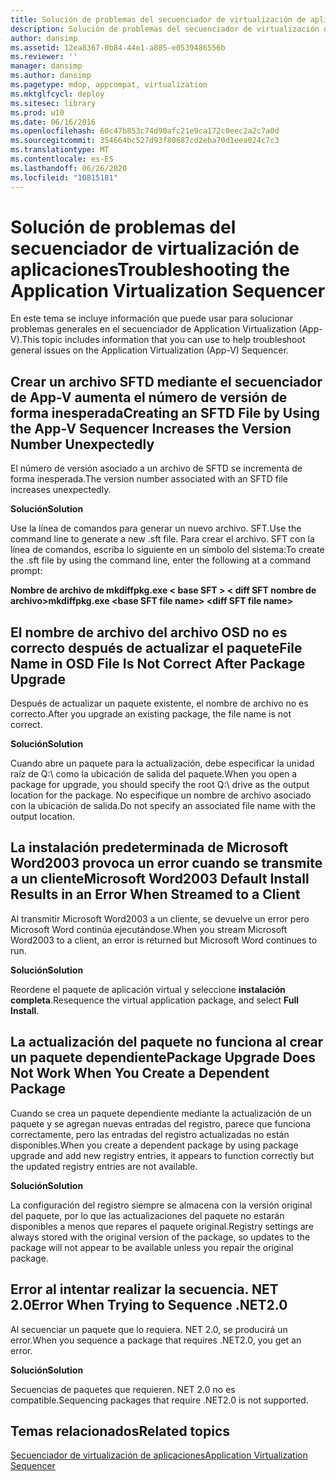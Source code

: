 ```yaml
---
title: Solución de problemas del secuenciador de virtualización de aplicaciones
description: Solución de problemas del secuenciador de virtualización de aplicaciones
author: dansimp
ms.assetid: 12ea8367-0b84-44e1-a885-e0539486556b
ms.reviewer: ''
manager: dansimp
ms.author: dansimp
ms.pagetype: mdop, appcompat, virtualization
ms.mktglfcycl: deploy
ms.sitesec: library
ms.prod: w10
ms.date: 06/16/2016
ms.openlocfilehash: 60c47b853c74d90afc21e9ca172c0eec2a2c7a0d
ms.sourcegitcommit: 354664bc527d93f80687cd2eba70d1eea024c7c3
ms.translationtype: MT
ms.contentlocale: es-ES
ms.lasthandoff: 06/26/2020
ms.locfileid: "10815181"
---
```

# <span data-ttu-id="14701-103">Solución de problemas del secuenciador de virtualización de aplicaciones</span><span class="sxs-lookup"><span data-stu-id="14701-103">Troubleshooting the Application Virtualization Sequencer</span></span>


<span data-ttu-id="14701-104">En este tema se incluye información que puede usar para solucionar problemas generales en el secuenciador de Application Virtualization (App-V).</span><span class="sxs-lookup"><span data-stu-id="14701-104">This topic includes information that you can use to help troubleshoot general issues on the Application Virtualization (App-V) Sequencer.</span></span>

## <span data-ttu-id="14701-105">Crear un archivo SFTD mediante el secuenciador de App-V aumenta el número de versión de forma inesperada</span><span class="sxs-lookup"><span data-stu-id="14701-105">Creating an SFTD File by Using the App-V Sequencer Increases the Version Number Unexpectedly</span></span>


<span data-ttu-id="14701-106">El número de versión asociado a un archivo de SFTD se incrementa de forma inesperada.</span><span class="sxs-lookup"><span data-stu-id="14701-106">The version number associated with an SFTD file increases unexpectedly.</span></span>

**<span data-ttu-id="14701-107">Solución</span><span class="sxs-lookup"><span data-stu-id="14701-107">Solution</span></span>**

<span data-ttu-id="14701-108">Use la línea de comandos para generar un nuevo archivo. SFT.</span><span class="sxs-lookup"><span data-stu-id="14701-108">Use the command line to generate a new .sft file.</span></span> <span data-ttu-id="14701-109">Para crear el archivo. SFT con la línea de comandos, escriba lo siguiente en un símbolo del sistema:</span><span class="sxs-lookup"><span data-stu-id="14701-109">To create the .sft file by using the command line, enter the following at a command prompt:</span></span>

**<span data-ttu-id="14701-110">Nombre de archivo de mkdiffpkg.exe &lt; base SFT &gt; &lt; diff SFT nombre de archivo&gt;</span><span class="sxs-lookup"><span data-stu-id="14701-110">mkdiffpkg.exe &lt;base SFT file name&gt; &lt;diff SFT file name&gt;</span></span>**

## <a href="" id="file-name-in-osd-file-is-not-correct-after-package-upgrade-"></a><span data-ttu-id="14701-111">El nombre de archivo del archivo OSD no es correcto después de actualizar el paquete</span><span class="sxs-lookup"><span data-stu-id="14701-111">File Name in OSD File Is Not Correct After Package Upgrade</span></span>


<span data-ttu-id="14701-112">Después de actualizar un paquete existente, el nombre de archivo no es correcto.</span><span class="sxs-lookup"><span data-stu-id="14701-112">After you upgrade an existing package, the file name is not correct.</span></span>

**<span data-ttu-id="14701-113">Solución</span><span class="sxs-lookup"><span data-stu-id="14701-113">Solution</span></span>**

<span data-ttu-id="14701-114">Cuando abre un paquete para la actualización, debe especificar la unidad raíz de Q:\\ como la ubicación de salida del paquete.</span><span class="sxs-lookup"><span data-stu-id="14701-114">When you open a package for upgrade, you should specify the root Q:\\ drive as the output location for the package.</span></span> <span data-ttu-id="14701-115">No especifique un nombre de archivo asociado con la ubicación de salida.</span><span class="sxs-lookup"><span data-stu-id="14701-115">Do not specify an associated file name with the output location.</span></span>

## <span data-ttu-id="14701-116">La instalación predeterminada de Microsoft Word2003 provoca un error cuando se transmite a un cliente</span><span class="sxs-lookup"><span data-stu-id="14701-116">Microsoft Word2003 Default Install Results in an Error When Streamed to a Client</span></span>


<span data-ttu-id="14701-117">Al transmitir Microsoft Word2003 a un cliente, se devuelve un error pero Microsoft Word continúa ejecutándose.</span><span class="sxs-lookup"><span data-stu-id="14701-117">When you stream Microsoft Word2003 to a client, an error is returned but Microsoft Word continues to run.</span></span>

**<span data-ttu-id="14701-118">Solución</span><span class="sxs-lookup"><span data-stu-id="14701-118">Solution</span></span>**

<span data-ttu-id="14701-119">Reordene el paquete de aplicación virtual y seleccione **instalación completa**.</span><span class="sxs-lookup"><span data-stu-id="14701-119">Resequence the virtual application package, and select **Full Install**.</span></span>

## <span data-ttu-id="14701-120">La actualización del paquete no funciona al crear un paquete dependiente</span><span class="sxs-lookup"><span data-stu-id="14701-120">Package Upgrade Does Not Work When You Create a Dependent Package</span></span>


<span data-ttu-id="14701-121">Cuando se crea un paquete dependiente mediante la actualización de un paquete y se agregan nuevas entradas del registro, parece que funciona correctamente, pero las entradas del registro actualizadas no están disponibles.</span><span class="sxs-lookup"><span data-stu-id="14701-121">When you create a dependent package by using package upgrade and add new registry entries, it appears to function correctly but the updated registry entries are not available.</span></span>

**<span data-ttu-id="14701-122">Solución</span><span class="sxs-lookup"><span data-stu-id="14701-122">Solution</span></span>**

<span data-ttu-id="14701-123">La configuración del registro siempre se almacena con la versión original del paquete, por lo que las actualizaciones del paquete no estarán disponibles a menos que repares el paquete original.</span><span class="sxs-lookup"><span data-stu-id="14701-123">Registry settings are always stored with the original version of the package, so updates to the package will not appear to be available unless you repair the original package.</span></span>

## <span data-ttu-id="14701-124">Error al intentar realizar la secuencia. NET 2.0</span><span class="sxs-lookup"><span data-stu-id="14701-124">Error When Trying to Sequence .NET2.0</span></span>


<span data-ttu-id="14701-125">Al secuenciar un paquete que lo requiera. NET 2.0, se producirá un error.</span><span class="sxs-lookup"><span data-stu-id="14701-125">When you sequence a package that requires .NET2.0, you get an error.</span></span>

**<span data-ttu-id="14701-126">Solución</span><span class="sxs-lookup"><span data-stu-id="14701-126">Solution</span></span>**

<span data-ttu-id="14701-127">Secuencias de paquetes que requieren. NET 2.0 no es compatible.</span><span class="sxs-lookup"><span data-stu-id="14701-127">Sequencing packages that require .NET2.0 is not supported.</span></span>

## <span data-ttu-id="14701-128">Temas relacionados</span><span class="sxs-lookup"><span data-stu-id="14701-128">Related topics</span></span>


[<span data-ttu-id="14701-129">Secuenciador de virtualización de aplicaciones</span><span class="sxs-lookup"><span data-stu-id="14701-129">Application Virtualization Sequencer</span></span>](application-virtualization-sequencer.md)

 

 






